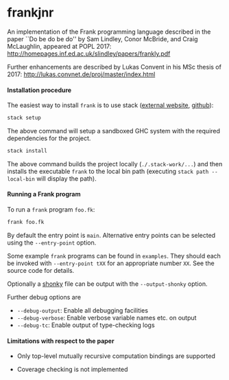 # frankjnr

An implementation of the Frank programming language described in the
paper ``Do be do be do'' by Sam Lindley, Conor McBride, and Craig
McLaughlin, appeared at POPL 2017: http://homepages.inf.ed.ac.uk/slindley/papers/frankly.pdf

Further enhancements are described by Lukas Convent in his MSc thesis of 2017: http://lukas.convnet.de/proj/master/index.html

#### Installation procedure

The easiest way to install `frank` is to use stack ([external
website](https://www.haskellstack.org),
[github](https://github.com/commercialhaskell/stack)):

```bash
stack setup
```

The above command will setup a sandboxed GHC system with the required
dependencies for the project.

```bash
stack install
```

The above command builds the project locally (`./.stack-work/...`) and then
installs the executable `frank` to the local bin path (executing `stack path
--local-bin` will display the path).

#### Running a Frank program

To run a `frank` program `foo.fk`:

````bash
frank foo.fk
````

By default the entry point is `main`. Alternative entry points can be
selected using the `--entry-point` option.

Some example `frank` programs can be found in `examples`. They should
each be invoked with `--entry-point tXX` for an appropriate number
`XX`. See the source code for details.

Optionally a [shonky](https://github.com/pigworker/shonky) file can be
output with the `--output-shonky` option.

Further debug options are
* `--debug-output`: Enable all debugging facilities
* `--debug-verbose`: Enable verbose variable names etc. on output
* `--debug-tc`: Enable output of type-checking logs

#### Limitations with respect to the paper

 * Only top-level mutually recursive computation bindings are
   supported

 * Coverage checking is not implemented
